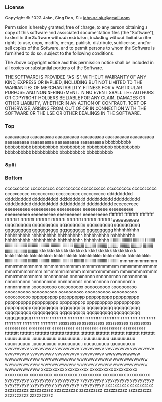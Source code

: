 ### License

Copyright © 2023 John, Sing Dao, Siu <john.sd.siu@gmail.com>

Permission is hereby granted, free of charge, to any person obtaining a copy
of this software and associated documentation files (the "Software"), to deal
in the Software without restriction, including without limitation the rights
to use, copy, modify, merge, publish, distribute, sublicense, and/or sell
copies of the Software, and to permit persons to whom the Software is
furnished to do so, subject to the following conditions:

The above copyright notice and this permission notice shall be included in
all copies or substantial portions of the Software.

THE SOFTWARE IS PROVIDED "AS IS", WITHOUT WARRANTY OF ANY KIND, EXPRESS OR
IMPLIED, INCLUDING BUT NOT LIMITED TO THE WARRANTIES OF MERCHANTABILITY,
FITNESS FOR A PARTICULAR PURPOSE AND NONINFRINGEMENT. IN NO EVENT SHALL THE
AUTHORS OR COPYRIGHT HOLDERS BE LIABLE FOR ANY CLAIM, DAMAGES OR OTHER
LIABILITY, WHETHER IN AN ACTION OF CONTRACT, TORT OR OTHERWISE, ARISING FROM,
OUT OF OR IN CONNECTION WITH THE SOFTWARE OR THE USE OR OTHER DEALINGS IN
THE SOFTWARE.
### Top
aaaaaaaaaa
aaaaaaaaaa
aaaaaaaaaa
aaaaaaaaaa
aaaaaaaaaa
aaaaaaaaaa
aaaaaaaaaa
aaaaaaaaaa
aaaaaaaaaa
aaaaaaaaaa
bbbbbbbbbb
bbbbbbbbbb
bbbbbbbbbb
bbbbbbbbbb
bbbbbbbbbb
bbbbbbbbbb
bbbbbbbbbb
bbbbbbbbbb
bbbbbbbbbb
bbbbbbbbbb
### Split
<!--more-->
### Bottom
cccccccccc
cccccccccc
cccccccccc
cccccccccc
cccccccccc
cccccccccc
cccccccccc
cccccccccc
cccccccccc
cccccccccc
dddddddddd
dddddddddd
dddddddddd
dddddddddd
dddddddddd
dddddddddd
dddddddddd
dddddddddd
dddddddddd
dddddddddd
eeeeeeeeee
eeeeeeeeee
eeeeeeeeee
eeeeeeeeee
eeeeeeeeee
eeeeeeeeee
eeeeeeeeee
eeeeeeeeee
eeeeeeeeee
eeeeeeeeee
ffffffffff
ffffffffff
ffffffffff
ffffffffff
ffffffffff
ffffffffff
ffffffffff
ffffffffff
ffffffffff
ffffffffff
gggggggggg
gggggggggg
gggggggggg
gggggggggg
gggggggggg
gggggggggg
gggggggggg
gggggggggg
gggggggggg
gggggggggg
hhhhhhhhhh
hhhhhhhhhh
hhhhhhhhhh
hhhhhhhhhh
hhhhhhhhhh
hhhhhhhhhh
hhhhhhhhhh
hhhhhhhhhh
hhhhhhhhhh
hhhhhhhhhh
iiiiiiiiii
iiiiiiiiii
iiiiiiiiii
iiiiiiiiii
iiiiiiiiii
iiiiiiiiii
iiiiiiiiii
iiiiiiiiii
iiiiiiiiii
iiiiiiiiii
jjjjjjjjjj
jjjjjjjjjj
jjjjjjjjjj
jjjjjjjjjj
jjjjjjjjjj
jjjjjjjjjj
jjjjjjjjjj
jjjjjjjjjj
jjjjjjjjjj
jjjjjjjjjj
kkkkkkkkkk
kkkkkkkkkk
kkkkkkkkkk
kkkkkkkkkk
kkkkkkkkkk
kkkkkkkkkk
kkkkkkkkkk
kkkkkkkkkk
kkkkkkkkkk
kkkkkkkkkk
llllllllll
llllllllll
llllllllll
llllllllll
llllllllll
llllllllll
llllllllll
llllllllll
llllllllll
llllllllll
mmmmmmmmmm
mmmmmmmmmm
mmmmmmmmmm
mmmmmmmmmm
mmmmmmmmmm
mmmmmmmmmm
mmmmmmmmmm
mmmmmmmmmm
mmmmmmmmmm
mmmmmmmmmm
nnnnnnnnnn
nnnnnnnnnn
nnnnnnnnnn
nnnnnnnnnn
nnnnnnnnnn
nnnnnnnnnn
nnnnnnnnnn
nnnnnnnnnn
nnnnnnnnnn
nnnnnnnnnn
oooooooooo
oooooooooo
oooooooooo
oooooooooo
oooooooooo
oooooooooo
oooooooooo
oooooooooo
oooooooooo
oooooooooo
pppppppppp
pppppppppp
pppppppppp
pppppppppp
pppppppppp
pppppppppp
pppppppppp
pppppppppp
pppppppppp
pppppppppp
qqqqqqqqqq
qqqqqqqqqq
qqqqqqqqqq
qqqqqqqqqq
qqqqqqqqqq
qqqqqqqqqq
qqqqqqqqqq
qqqqqqqqqq
qqqqqqqqqq
qqqqqqqqqq
rrrrrrrrrr
rrrrrrrrrr
rrrrrrrrrr
rrrrrrrrrr
rrrrrrrrrr
rrrrrrrrrr
rrrrrrrrrr
rrrrrrrrrr
rrrrrrrrrr
rrrrrrrrrr
ssssssssss
ssssssssss
ssssssssss
ssssssssss
ssssssssss
ssssssssss
ssssssssss
ssssssssss
ssssssssss
ssssssssss
tttttttttt
tttttttttt
tttttttttt
tttttttttt
tttttttttt
tttttttttt
tttttttttt
tttttttttt
tttttttttt
tttttttttt
uuuuuuuuuu
uuuuuuuuuu
uuuuuuuuuu
uuuuuuuuuu
uuuuuuuuuu
uuuuuuuuuu
uuuuuuuuuu
uuuuuuuuuu
uuuuuuuuuu
uuuuuuuuuu
vvvvvvvvvv
vvvvvvvvvv
vvvvvvvvvv
vvvvvvvvvv
vvvvvvvvvv
vvvvvvvvvv
vvvvvvvvvv
vvvvvvvvvv
vvvvvvvvvv
vvvvvvvvvv
wwwwwwwwww
wwwwwwwwww
wwwwwwwwww
wwwwwwwwww
wwwwwwwwww
wwwwwwwwww
wwwwwwwwww
wwwwwwwwww
wwwwwwwwww
wwwwwwwwww
xxxxxxxxxx
xxxxxxxxxx
xxxxxxxxxx
xxxxxxxxxx
xxxxxxxxxx
xxxxxxxxxx
xxxxxxxxxx
xxxxxxxxxx
xxxxxxxxxx
xxxxxxxxxx
yyyyyyyyyy
yyyyyyyyyy
yyyyyyyyyy
yyyyyyyyyy
yyyyyyyyyy
yyyyyyyyyy
yyyyyyyyyy
yyyyyyyyyy
yyyyyyyyyy
yyyyyyyyyy
zzzzzzzzzz
zzzzzzzzzz
zzzzzzzzzz
zzzzzzzzzz
zzzzzzzzzz
zzzzzzzzzz
zzzzzzzzzz
zzzzzzzzzz
zzzzzzzzzz
zzzzzzzzzz
